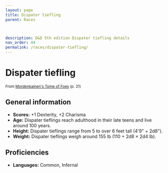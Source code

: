 ```yaml
---
layout: page
title: Dispater tiefling
parent: Races



description: D&D 5th edition Dispater tiefling details
nav_order: 44
permalink: /races/dispater-tiefling/
---
```


# Dispater tiefling

<small>From <a target="_blank" href="https://dnd.wizards.com/products/tabletop-games/rpg-products/mordenkainens-tome-foes">Mordenkainen's Tome of Foes</a> (p. 21)</small>

## General information

- **Scores:** +1 Dexterity, +2 Charisma
- **Age:** Dispater tieflings reach adulthood in their late teens and live around 100 years.
- **Height:** Dispater tieflings range from 5 to over 6 feet tall (4'9" + 2d8").
- **Weight:** Dispater tieflings weigh around 155 lb (110 + 2d8 × 2d4 lb).

## Proficiencies

- **Languages:** Common, Infernal